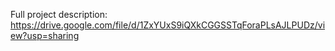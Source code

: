 Full project description:
https://drive.google.com/file/d/1ZxYUxS9iQXkCGGSSTqForaPLsAJLPUDz/view?usp=sharing
